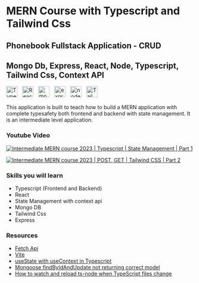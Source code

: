 # MERN Course with Typescript and Tailwind Css

## Phonebook Fullstack Application - CRUD

## Mongo Db, Express, React, Node, Typescript, Tailwind Css, Context API

<img align="left" alt="TypeScript" width="30px" style="padding-right:10px;" src="https://cdn.jsdelivr.net/gh/devicons/devicon/icons/typescript/typescript-plain.svg" />
<img align="left" alt="ReactJS" width="30px" style="padding-right:10px;" src="https://www.vectorlogo.zone/logos/reactjs/reactjs-icon.svg" />

<img align="left" alt="mongo" width="30px" style="padding-right:10px;" src="https://cdn.worldvectorlogo.com/logos/mongodb-icon-1.svg" />

<img align="left" alt="express" width="30px" style="padding-right:10px;" src="https://img.icons8.com/fluency/512/node-js.png" />

<img align="left" alt="node" width="30px" style="padding-right:10px;" src="https://upload.wikimedia.org/wikipedia/commons/thumb/d/d9/Node.js_logo.svg/2560px-Node.js_logo.svg.png" />

<img align="left" alt="Tailwind" width="30px" style="padding-right:10px;" src="https://cdn.jsdelivr.net/gh/devicons/devicon/icons/tailwindcss/tailwindcss-plain.svg" />

<br/>
<br/>

This application is built to teach how to build a MERN application with complete typesafety both frontend and backend with state management. It is an intermediate level application.

### Youtube Video

[![Intermediate MERN course 2023 | Typescript | State Management | Part 1](https://ytcards.demolab.com/?id=Fx8m4-RMgMw&title=Intermediate+MERN+course+2023+%7C+Typescript+%7C+State+Management+%7C+Part+1&lang=en&timestamp=1673512245&background_color=%230d1117&title_color=%23ffffff&stats_color=%23dedede&width=250 "Intermediate MERN course 2023 | Typescript | State Management | Part 1")](https://www.youtube.com/watch?v=Fx8m4-RMgMw)

[![Intermediate MERN course 2023 | POST, GET | Tailwind CSS | Part 2](https://ytcards.demolab.com/?id=_9PfwYAN-oM&title=Intermediate+MERN+course+2023+%7C+POST%2C+GET+%7C+Tailwind+CSS+%7C+Part+2&lang=en&timestamp=1673938808&background_color=%230d1117&title_color=%23ffffff&stats_color=%23dedede&width=250 "Intermediate MERN course 2023 | POST, GET | Tailwind CSS | Part 2")](https://www.youtube.com/watch?v=_9PfwYAN-oM)

### Skills you will learn

-   Typescript (Frontend and Backend)
-   React
-   State Management with context api
-   Mongo DB
-   Tailwind Css
-   Express

### Resources

-   [Fetch Api](https://developer.mozilla.org/en-US/docs/Web/API/Fetch_API/Using_Fetch)
-   [Vite](https://vitejs.dev/)
-   [useState with useContext in Typescript](https://stackoverflow.com/questions/72420279/usestate-with-usecontext-in-typescript)
-   [Mongoose findByIdAndUpdate not returning correct model](https://stackoverflow.com/questions/30419575/mongoose-findbyidandupdate-not-returning-correct-model)
-   [How to watch and reload ts-node when TypeScript files change](https://stackoverflow.com/questions/37979489/how-to-watch-and-reload-ts-node-when-typescript-files-change)
